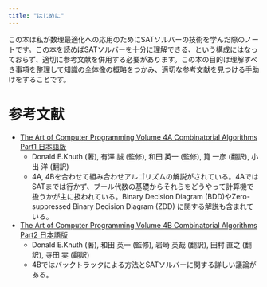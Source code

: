 ```yaml
---
title: "はじめに"
---
```


この本は私が数理最適化への応用のためにSATソルバーの技術を学んだ際のノートです。この本を読めばSATソルバーを十分に理解できる、という構成にはなっておらず、適切に参考文献を併用する必要があります。この本の目的は理解すべき事項を整理して知識の全体像の概略をつかみ、適切な参考文献を見つける手助けをすることです。

参考文献
========

- [The Art of Computer Programming Volume 4A Combinatorial Algorithms Part1 日本語版](https://www.amazon.co.jp/dp/4048930559/)
  - Donald E.Knuth (著), 有澤 誠 (監修), 和田 英一 (監修), 筧 一彦 (翻訳), 小出 洋 (翻訳) 
  - 4A, 4Bを合わせて組み合わせアルゴリズムの解説がされている。4AではSATまでは行かず、ブール代数の基礎からそれらをどうやって計算機で扱うかが主に扱われている。Binary Decision Diagram (BDD)やZero-suppressed Binary Decision Diagram (ZDD) に関する解説も含まれている。
- [The Art of Computer Programming Volume 4B Combinatorial Algorithms Part2 日本語版](https://www.amazon.co.jp/dp/4048931148)
  - Donald E.Knuth (著), 和田 英一 (監修), 岩崎 英哉 (翻訳), 田村 直之 (翻訳), 寺田 実 (翻訳) 
  - 4Bではバックトラックによる方法とSATソルバーに関する詳しい議論がある。